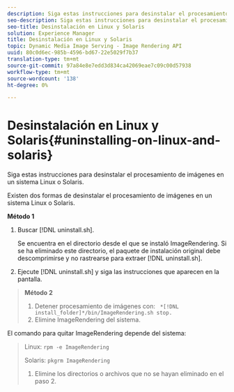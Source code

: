 ```yaml
---
description: Siga estas instrucciones para desinstalar el procesamiento de imágenes en un sistema Linux o Solaris.
seo-description: Siga estas instrucciones para desinstalar el procesamiento de imágenes en un sistema Linux o Solaris.
seo-title: Desinstalación en Linux y Solaris
solution: Experience Manager
title: Desinstalación en Linux y Solaris
topic: Dynamic Media Image Serving - Image Rendering API
uuid: 80c0d6ec-985b-4596-bd67-22e5029f7b37
translation-type: tm+mt
source-git-commit: 97a84e8e7edd3d834ca42069eae7c09c00d57938
workflow-type: tm+mt
source-wordcount: '138'
ht-degree: 0%

---
```



# Desinstalación en Linux y Solaris{#uninstalling-on-linux-and-solaris}

Siga estas instrucciones para desinstalar el procesamiento de imágenes en un sistema Linux o Solaris.

Existen dos formas de desinstalar el procesamiento de imágenes en un sistema Linux o Solaris.

**Método 1**

1. Buscar [!DNL uninstall.sh].

   Se encuentra en el directorio desde el que se instaló ImageRendering. Si se ha eliminado este directorio, el paquete de instalación original debe descomprimirse y no rastrearse para extraer [!DNL uninstall.sh].
1. Ejecute [!DNL uninstall.sh] y siga las instrucciones que aparecen en la pantalla.

>**Método 2**
>
>1. Detener procesamiento de imágenes con: ` *[!DNL install_folder]*/bin/ImageRendering.sh stop.`
>1. Elimine ImageRendering del sistema.

>
>   
El comando para quitar ImageRendering depende del sistema:
>
>   Linux: `rpm -e ImageRendering`
>
>   Solaris: `pkgrm ImageRendering`
>
>1. Elimine los directorios o archivos que no se hayan eliminado en el paso 2.

>



